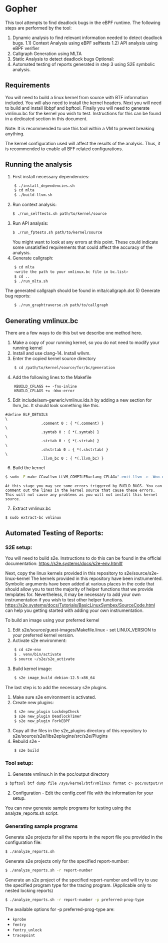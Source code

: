 # Gopher

This tool attempts to find deadlock bugs in the eBPF runtime. The following steps are performed by the tool:
1) Dynamic analysis to find relevant information needed to detect deadlock bugs. 
	1.1) Context Analysis using eBPF selftests
	1.2) API analysis using eBPF verifier
2) Callgraph Generation using MLTA
3) Static Analysis to detect deadlock bugs
Optional:
4) Automated testing of reports generated in step 3 using S2E symbolic analysis.

## Requirements
You will need to build a linux kernel from source with BTF information included. You will also need to install the kernel headers. Next you will need to build and install libbpf and bpftool. Finally you will need to generate vmlinux.bc for the kernel you wish to test. Instructions for this can be found in a dedicated section in this document.

Note: It is recommended to use this tool within a VM to prevent breaking anything.

The kernel configuration used will affect the results of the analysis. Thus, it is recommended to enable all BFF related configurations.

## Running the analysis
1) First install necessary dependencies:
```bash
	$ ./install_dependencies.sh
	$ cd mlta
	$ ./build-llvm.sh
```
2) Run context analysis:
	```bash 
	$ ./run_selftests.sh path/to/kernel/source
	```
3) Run API analysis:
	```bash 
	$ ./run_fptests.sh path/to/kernel/source
	```
	You might want to look at any errors at this point. These could indicate some unsatisfied requirements that could affect the accuracy of the analysis. 
4) Generate callgraph:
```bash
	$ cd mlta
	<write the path to your vmlinux.bc file in bc.list>
	$ cd ..
	$ ./run_mlta.sh 
```
The generated callgraph should be found in mlta/callgraph.dot
5) Generate bug reports:
```bash
	$ ./run_graphtraverse.sh path/to/callgraph
```

## Generating vmlinux.bc
There are a few ways to do this but we describe one method here.

1) Make a copy of your running kernel, so you do not need to modify your running kernel
2) Install and use clang-14. Install wllvm. 
3) Enter the copied kernel source directory
```bash
	$ cd /path/to/kernel/source/for/bc/generation
```
4) Add the following lines to the Makefile
```
	KBUILD_CFLAGS += -fno-inline
	KBUILD_CFLAGS += -Wno-error
```
5) Edit include/asm-generic/vmlinux.lds.h by adding a new section for llvm_bc. It should look something like this.
```
#define ELF_DETAILS                                                     \
                .comment 0 : { *(.comment) }                            \
                .symtab 0 : { *(.symtab) }                              \
                .strtab 0 : { *(.strtab) }                              \
                .shstrtab 0 : { *(.shstrtab) }                          \
                .llvm_bc 0 : { *(.llvm_bc) }
```
6) Build the kernel
```bash
$ sudo -E make CC=wllvm LLVM_COMPILER=clang CFLAG="-emit-llvm -c -Wno-error" -j16
```
	At this stage you may see some errors triggered by BUILD_BUGS. You can comment out the lines in the kernel source that cause these errors. 
	This will not cause any problems as you will not install this kernel source.
7) Extract vmlinux.bc
```bash
$ sudo extract-bc vmlinux
```


## Automated Testing of Reports:

### S2E setup:
You will need to build s2e. Instructions to do this can be found in the official documentation: https://s2e.systems/docs/s2e-env.html#

Next, copy the linux kernels provided in this repository to s2e/source/s2e-linux-kernel
The kernels provided in this repository have been instrumented. Symbolic arguments have been added at various places in the code that should allow you to test the majority of helper functions that we provide templates for. Nevertheless, it may be necessary to add your own instrumentation if you wish to test other helper functions. https://s2e.systems/docs/Tutorials/BasicLinuxSymbex/SourceCode.html can help you getting started with adding your own instrumentation.

To build an image using your preferred kernel

1) Edit s2e/source/guest-images/Makefile.linux - set LINUX_VERSION to your preferred kernel version.
2) Activate s2e environment:
```bash
	$ cd s2e-env
	$ . venv/bin/activate
	$ source ~/s2e/s2e_activate
```
3) Build kernel image:
```bash	
	$ s2e image_build debian-12.5-x86_64
```

The last step is to add the necessary s2e plugins.

1) Make sure s2e environment is activated.
2) Create new plugins: 
```bash
	$ s2e new_plugin LockdepCheck
	$ s2e new_plugin DeadlockTimer
	$ s2e new_plugin ForkEBPF
```
3) Copy all the files in the s2e_plugins directory of this repository to s2e/source/s2e/libs2eplugins/src/s2e/Plugins
4) Rebuild s2e - 
```bash
	$ s2e build
```

### Tool setup:
1) Generate vmlinux.h in the poc/output directory 
```bash
$ bpftool btf dump file /sys/kernel/btf/vmlinux format c> poc/output/vmlinux.h 
```
2) Configuration - Edit the config.conf file with the information for your setup.

You can now generate sample programs for testing using the analyze_reports.sh script.

### Generating sample programs

Generate s2e projects for all the reports in the report file you provided in the configuration file:
```bash
$ ./analyze_reports.sh 
```

Generate s2e projects only for the specified report-number:
```bash
$ ./analyze_reports.sh -r report-number
```
Generate an s2e project of the specified report-number and will try to use the specified program type for the tracing program.
(Applicable only to nested locking reports)
```bash
$ ./analyze_reports.sh -r report-number -p preferred-prog-type
``` 
The available options for -p preferred-prog-type are:
- `kprobe`
- `fentry`
- `fentry_unlock`
- `tracepoint`
